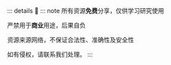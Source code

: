 ::: details 🔔
::: note
所有资源**免费**分享，仅供学习研究使用

严禁用于**商业**用途，后果自负

资源来源网络，不保证合法性、准确性及安全性

如有侵权，请联系我们处理。
:::
